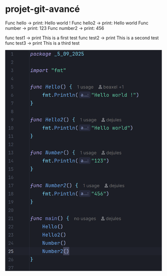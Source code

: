 # projet-git-avancé

Func hello -> print: Hello world !
Func hello2 -> print: Hello world
Func number -> print: 123
Func number2 -> print: 456

func test1 -> print This is a first test
func test2 -> print This is a second test
func test3 -> print This is a third test

![img.png](img.png)

